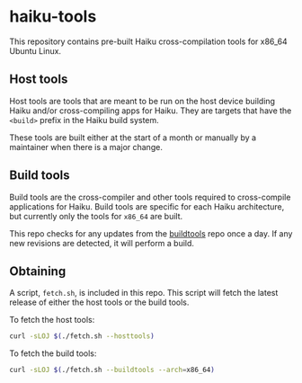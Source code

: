 # haiku-tools

This repository contains pre-built Haiku cross-compilation tools for x86_64 Ubuntu Linux.

## Host tools

Host tools are tools that are meant to be run on the host device building Haiku and/or cross-compiling
apps for Haiku. They are targets that have the `<build>` prefix in the Haiku build system.

These tools are built either at the start of a month or manually by a maintainer when there is a
major change.

## Build tools

Build tools are the cross-compiler and other tools required to cross-compile applications for Haiku.
Build tools are specific for each Haiku architecture, but currently only the tools for `x86_64` are
built.

This repo checks for any updates from the [buildtools](https://github.com/haiku/buildtools) repo
once a day. If any new revisions are detected, it will perform a build.

## Obtaining

A script, `fetch.sh`, is included in this repo. This script will fetch the latest release of
either the host tools or the build tools.

To fetch the host tools:

```sh
curl -sLOJ $(./fetch.sh --hosttools)
```

To fetch the build tools:

```sh
curl -sLOJ $(./fetch.sh --buildtools --arch=x86_64)
```
